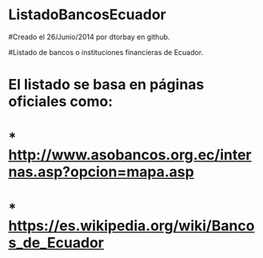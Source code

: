 ListadoBancosEcuador
====================
#Creado el 26/Junio/2014 por dtorbay en github.

#Listado de bancos o instituciones financieras de Ecuador.

# El listado se basa en páginas oficiales como:
#   * http://www.asobancos.org.ec/internas.asp?opcion=mapa.asp
#   * https://es.wikipedia.org/wiki/Bancos_de_Ecuador
